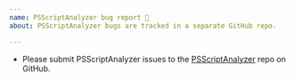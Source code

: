 ```yaml
---
name: PSScriptAnalyzer bug report 🚦
about: PSScriptAnalyzer bugs are tracked in a separate GitHub repo.

---
```


* Please submit PSScriptAnalyzer issues to the
  [PSScriptAnalyzer](https://github.com/powershell/PSScriptAnalyzer/issues) repo on GitHub.
